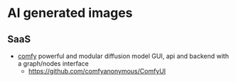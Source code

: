 # AI generated images

## SaaS

* [comfy](https://www.comfy.org/)
  powerful and modular diffusion model GUI, api and backend with a graph/nodes interface
  + https://github.com/comfyanonymous/ComfyUI
